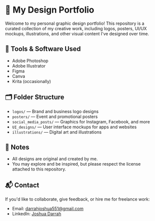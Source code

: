 # 🎨 My Design Portfolio

Welcome to my personal graphic design portfolio! This repository is a curated collection of my creative work, including logos, posters, UI/UX mockups, illustrations, and other visual content I've designed over time.

## 🧰 Tools & Software Used
- Adobe Photoshop
- Adobe Illustrator
- Figma
- Canva
- Krita (occasionally)

## 🗂 Folder Structure
- `logos/` — Brand and business logo designs
- `posters/` — Event and promotional posters
- `social_media_posts/` — Graphics for Instagram, Facebook, and more
- `UI_designs/` — User interface mockups for apps and websites
- `illustrations/` — Digital art and illustrations

## 📌 Notes
- All designs are original and created by me.
- You may explore and be inspired, but please respect the license attached to this repository.

## 📬 Contact
If you'd like to collaborate, give feedback, or hire me for freelance work:
- Email: darrahjoshua551@gmail.com
- LinkedIn: [Joshua Darrah](https://www.linkedin.com/in/joshuadarrah/)
